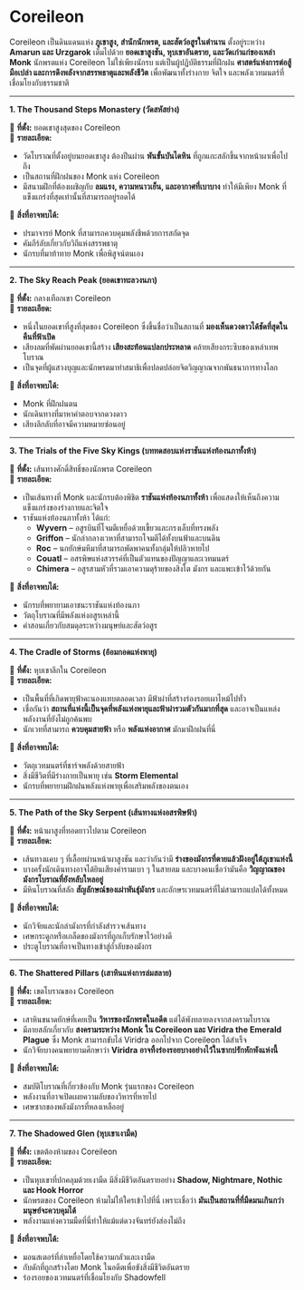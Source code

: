 # **Coreileon**

Coreileon เป็นดินแดนแห่ง **ภูเขาสูง, สำนักนักพรต, และสัตว์อสูรในตำนาน** ตั้งอยู่ระหว่าง **Amarun และ Urzgarok** เต็มไปด้วย **ยอดเขาสูงชัน, หุบเขาอันตราย, และวัดเก่าแก่ของเหล่า Monk** นักพรตแห่ง Coreileon ไม่ใช่เพียงนักรบ แต่เป็นผู้ปฏิบัติธรรมที่ฝึกฝน **ศาสตร์แห่งการต่อสู้มือเปล่า และการดึงพลังจากสรรพธาตุและพลังชีวิต** เพื่อพัฒนาทั้งร่างกาย จิตใจ และพลังเวทมนตร์ที่เชื่อมโยงกับธรรมชาติ

---

**1\. The Thousand Steps Monastery (วัดสหัสย่าง)**

📍 **ที่ตั้ง:** ยอดเขาสูงสุดของ Coreileon  
🌟 **รายละเอียด:**

* วัดโบราณที่ตั้งอยู่บนยอดเขาสูง ต้องปีนผ่าน **พันขั้นบันไดหิน** ที่ถูกแกะสลักขึ้นจากหน้าผาเพื่อไปถึง  
* เป็นสถานที่ฝึกฝนของ Monk แห่ง Coreileon  
* มีสนามฝึกที่ต้องเผชิญกับ **ลมแรง, ความหนาวเย็น, และอากาศที่เบาบาง** ทำให้มีเพียง Monk ที่แข็งแกร่งที่สุดเท่านั้นที่สามารถอยู่รอดได้

🔎 **สิ่งที่อาจพบได้:**

* ปรมาจารย์ Monk ที่สามารถควบคุมพลังชีพด้วยการสกัดจุด  
* คัมภีร์ลับเกี่ยวกับวิถีแห่งสรรพธาตุ  
* นักรบที่มาท้าทาย Monk เพื่อพิสูจน์ตนเอง

---

**2\. The Sky Reach Peak (ยอดเขาทะลวงนภา)**

📍 **ที่ตั้ง:** กลางเทือกเขา Coreileon  
🌟 **รายละเอียด:**

* หนึ่งในยอดเขาที่สูงที่สุดของ Coreileon ซึ่งขึ้นชื่อว่าเป็นสถานที่ **มองเห็นดวงดาวได้ชัดที่สุดในคืนที่ฟ้าเปิด**  
* เสียงลมที่พัดผ่านยอดเขานี้สร้าง **เสียงสะท้อนแปลกประหลาด** คล้ายเสียงกระซิบของเหล่าเทพโบราณ  
* เป็นจุดที่ผู้แสวงบุญและนักพรตมาทำสมาธิเพื่อปลดปล่อยจิตวิญญาณจากพันธนาการทางโลก

🔎 **สิ่งที่อาจพบได้:**

* Monk ที่ฝึกฝนตน  
* นักเดินทางที่มาหาคำตอบจากดวงดาว  
* เสียงลึกลับที่อาจมีความหมายซ่อนอยู่

---

**3\. The Trials of the Five Sky Kings (บททดสอบแห่งราชันแห่งท้องนภาทั้งห้า)**

📍 **ที่ตั้ง:** เส้นทางศักดิ์สิทธิ์ของนักพรต Coreileon  
🌟 **รายละเอียด:**

* เป็นเส้นทางที่ Monk และนักรบต้องพิชิต **ราชันแห่งท้องนภาทั้งห้า** เพื่อแสดงให้เห็นถึงความแข็งแกร่งของร่างกายและจิตใจ  
* ราชันแห่งท้องนภาทั้งห้า ได้แก่:  
  * **Wyvern** – อสูรบินที่โจมตีเหยื่อด้วยเขี้ยวและกรงเล็บที่ทรงพลัง  
  * **Griffon** – นักล่ากลางเวหาที่สามารถโจมตีได้ทั้งบนฟ้าและบนดิน  
  * **Roc** – นกยักษ์มหึมาที่สามารถพัดพาคนทั้งกลุ่มให้ปลิวหายไป  
  * **Couatl** – อสรพิษแห่งสวรรค์ที่เป็นตัวแทนของปัญญาและเวทมนตร์  
  * **Chimera** – อสูรสามหัวที่รวมเอาความดุร้ายของสิงโต มังกร และแพะเข้าไว้ด้วยกัน

🔎 **สิ่งที่อาจพบได้:**

* นักรบที่พยายามเอาชนะราชันแห่งท้องนภา  
* วัตถุโบราณที่มีพลังแห่งอสูรเหล่านี้  
* คำสอนเกี่ยวกับสมดุลระหว่างมนุษย์และสัตว์อสูร

---

**4\. The Cradle of Storms (อ้อมกอดแห่งพายุ)**

📍 **ที่ตั้ง:** หุบเขาลึกใน Coreileon  
🌟 **รายละเอียด:**

* เป็นพื้นที่ที่เกิดพายุฟ้าคะนองแทบตลอดเวลา มีฟ้าผ่าที่สร้างร่องรอยเผาไหม้ไปทั่ว  
* เชื่อกันว่า **สถานที่แห่งนี้เป็นจุดที่พลังแห่งพายุและฟ้าผ่ารวมตัวกันมากที่สุด** และอาจเป็นแหล่งพลังงานที่ยังไม่ถูกค้นพบ  
* นักเวทที่สามารถ **ควบคุมสายฟ้า** หรือ **พลังแห่งอากาศ** มักมาฝึกฝนที่นี่

🔎 **สิ่งที่อาจพบได้:**

* วัตถุเวทมนตร์ที่ชาร์จพลังด้วยสายฟ้า  
* สิ่งมีชีวิตที่มีร่างกายเป็นพายุ เช่น **Storm Elemental**  
* นักรบที่พยายามฝึกฝนพลังแห่งพายุเพื่อเสริมพลังของตนเอง

---

**5\. The Path of the Sky Serpent (เส้นทางแห่งอสรพิษฟ้า)**

📍 **ที่ตั้ง:** หน้าผาสูงที่ทอดยาวไปตาม Coreileon  
🌟 **รายละเอียด:**

* เส้นทางแคบ ๆ ที่เลื้อยผ่านหน้าผาสูงชัน และว่ากันว่ามี **ร่างของมังกรที่ตายแล้วฝังอยู่ใต้ภูเขาแห่งนี้**  
* บางครั้งนักเดินทางอาจได้ยินเสียงคำรามเบา ๆ ในสายลม และบางคนเชื่อว่ามันคือ **วิญญาณของมังกรโบราณที่ยังหลับใหลอยู่**  
* มีหินโบราณที่สลัก **สัญลักษณ์ของเผ่าพันธุ์มังกร** และอักษรเวทมนตร์ที่ไม่สามารถแปลได้ทั้งหมด

🔎 **สิ่งที่อาจพบได้:**

* นักวิจัยและนักล่ามังกรที่กำลังสำรวจเส้นทาง  
* เศษกระดูกหรือเกล็ดของมังกรที่ถูกเก็บรักษาไว้อย่างดี  
* ประตูโบราณที่อาจเป็นทางเข้าสู่ถ้ำลับของมังกร

---

**6\. The Shattered Pillars (เสาหินแห่งการล่มสลาย)**

📍 **ที่ตั้ง:** เขตโบราณของ Coreileon  
🌟 **รายละเอียด:**

* เสาหินขนาดยักษ์ที่เคยเป็น **วิหารของนักพรตในอดีต** แต่ได้พังทลายลงจากสงครามโบราณ  
* มีลายสลักเกี่ยวกับ **สงครามระหว่าง Monk ใน Coreileon และ Viridra the Emerald Plague** ซึ่ง Monk สามารถขับไล่ Viridra ออกไปจาก Coreileon ได้สำเร็จ  
* นักวิจัยบางคนพยายามศึกษาว่า **Viridra อาจทิ้งร่องรอยบางอย่างไว้ในซากปรักหักพังแห่งนี้**

🔎 **สิ่งที่อาจพบได้:**

* สมบัติโบราณที่เกี่ยวข้องกับ Monk รุ่นแรกของ Coreileon  
* พลังงานที่อาจเปิดเผยความลับของวิหารที่หายไป  
* เศษซากของพลังมังกรที่หลงเหลืออยู่

---

**7\. The Shadowed Glen (หุบเขาเงามืด)**

📍 **ที่ตั้ง:** เขตต้องห้ามของ Coreileon  
🌟 **รายละเอียด:**

* เป็นหุบเขาที่ปกคลุมด้วยเงามืด มีสิ่งมีชีวิตอันตรายอย่าง **Shadow, Nightmare, Nothic และ Hook Horror**  
* นักพรตของ Coreileon ห้ามไม่ให้ใครเข้าไปที่นี่ เพราะเชื่อว่า **มันเป็นสถานที่ที่มืดมนเกินกว่ามนุษย์จะควบคุมได้**  
* พลังงานแห่งความมืดที่นี่ทำให้แม้แต่ดวงจันทร์ยังส่องไม่ถึง

🔎 **สิ่งที่อาจพบได้:**

* มอนสเตอร์ที่ล่าเหยื่อโดยใช้ความกลัวและเงามืด  
* กับดักที่ถูกสร้างโดย Monk ในอดีตเพื่อขังสิ่งมีชีวิตอันตราย  
* ร่องรอยของเวทมนตร์ที่เชื่อมโยงกับ Shadowfell
